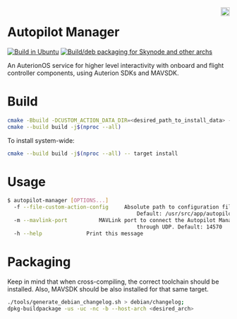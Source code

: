 <img align="right" height="20" src="https://auterion.com/wp-content/uploads/2020/05/auterion_logo_default_sunrise.svg">

# Autopilot Manager
[![Build in Ubuntu](https://github.com/Auterion/autopilot_manager/workflows/Build%20in%20Ubuntu/badge.svg?branch=main)](https://github.com/Auterion/autopilot_manager/actions?query=workflow%3A%22Build+in+Ubuntu%22) [![Build/deb packaging for Skynode and other archs](https://github.com/Auterion/autopilot_manager/workflows/Build/deb%20packaging%20for%20Skynode%20and%20other%20archs/badge.svg?branch=develop)](https://github.com/Auterion/autopilot_manager/actions?query=workflow%3A%22Build+for+Skynode+with+cross-compilation%22)

An AuterionOS service for higher level interactivity with onboard and flight controller components, using Auterion SDKs and MAVSDK.

# Build

```bash
cmake -Bbuild -DCUSTOM_ACTION_DATA_DIR=<desired_path_to_install_data> -S.
cmake --build build -j$(nproc --all)
```

To install system-wide:
```bash
cmake --build build -j$(nproc --all) -- target install
```

# Usage

```bash
$ autopilot-manager [OPTIONS...]
  -f --file-custom-action-config	 Absolute path to configuration file of the custom actions.
                                         Default: /usr/src/app/autopilot-manager/data/example/custom_action/custom_action.json
  -m --mavlink-port			 MAVLink port to connect the Autopilot Manager MAVSDK instance
                                         through UDP. Default: 14570
  -h --help				 Print this message
```

# Packaging

Keep in mind that when cross-compiling, the correct toolchain should be installed. Also, MAVSDK should be also installed
for that same target.

```sh
./tools/generate_debian_changelog.sh > debian/changelog;
dpkg-buildpackage -us -uc -nc -b --host-arch <desired_arch>
```
